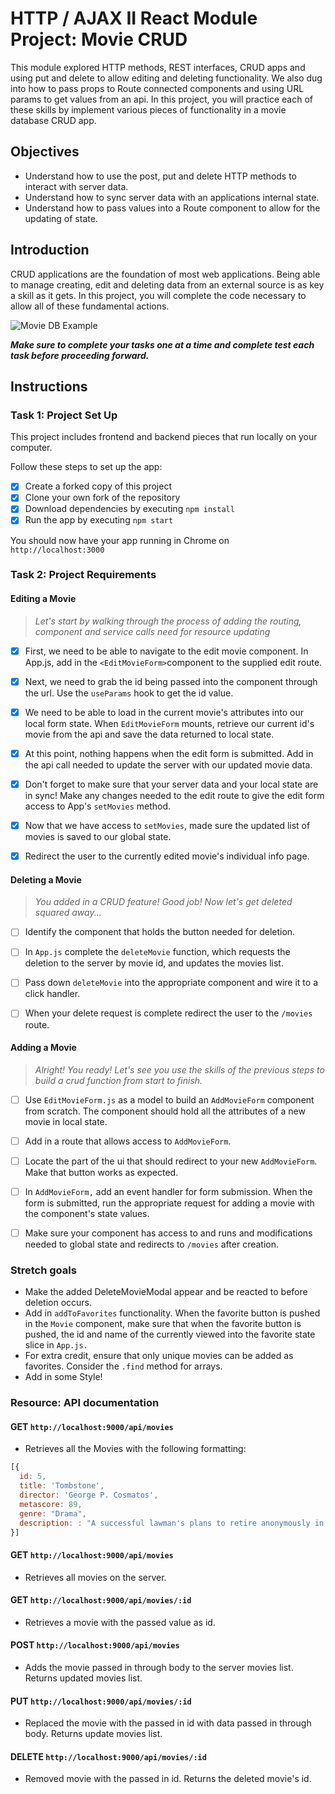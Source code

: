 # HTTP / AJAX II React Module Project: Movie CRUD

This module explored HTTP methods, REST interfaces, CRUD apps and using put and delete to allow editing and deleting functionality. We also dug into how to pass props to Route connected components and using URL params to get values from an api. In this project, you will practice each of these skills by implement various pieces of functionality in a movie database CRUD app.

## Objectives

- Understand how to use the post, put and delete HTTP methods to interact with server data.
- Understand how to sync server data with an applications internal state.
- Understand how to pass values into a Route component to allow for the updating of state.

## Introduction

CRUD applications are the foundation of most web applications. Being able to manage creating, edit and deleting data from an external source is as key a skill as it gets. In this project, you will complete the code necessary to allow all of these fundamental actions.

![Movie DB Example](project-goals.gif)

***Make sure to complete your tasks one at a time and complete test each task before proceeding forward.***

## Instructions

### Task 1: Project Set Up

This project includes frontend and backend pieces that run locally on your computer.

Follow these steps to set up the app:

- [x] Create a forked copy of this project
- [x] Clone your own fork of the repository
- [x] Download dependencies by executing `npm install`
- [x] Run the app by executing `npm start`

You should now have your app running in Chrome on `http://localhost:3000`

### Task 2: Project Requirements

#### Editing a Movie
>
> *Let's start by walking through the process of adding the routing, component and service calls need for resource updating*

- [x] First, we need to be able to navigate to the edit movie component. In App.js, add in the `<EditMovieForm>`component to the supplied edit route.

- [x] Next, we need to grab the id being passed into the component through the url. Use the `useParams` hook to get the id value.

- [x] We need to be able to load in the current movie's attributes into our local form state. When `EditMovieForm` mounts, retrieve our current id's movie from the api and save the data returned to local state.

- [x] At this point, nothing happens when the edit form is submitted. Add in the api call needed to update the server with our updated movie data.

- [x] Don't forget to make sure that your server data and your local state are in sync! Make any changes needed to the edit route to give the edit form access to App's `setMovies` method.

- [x] Now that we have access to `setMovies`, made sure the updated list of movies is saved to our global state.

- [x] Redirect the user to the currently edited movie's individual info page.

#### Deleting a Movie
>
> *You added in a CRUD feature! Good job! Now let's get deleted squared away...*

- [ ] Identify the component that holds the button needed for deletion.

- [ ] In `App.js` complete the `deleteMovie` function, which requests the deletion to the server by movie id, and updates the movies list.

- [ ] Pass down `deleteMovie` into the appropriate component and wire it to a click handler.

- [ ] When your delete request is complete redirect the user to the `/movies` route.

#### Adding a Movie
>
> *Alright! You ready! Let's see you use the skills of the previous steps to build a crud function from start to finish.*

- [ ] Use `EditMovieForm.js` as a model to build an `AddMovieForm` component from scratch. The component should hold all the attributes of a new movie in local state.

- [ ] Add in a route that allows access to `AddMovieForm`.

- [ ] Locate the part of the ui that should redirect to your new `AddMovieForm`. Make that button works as expected.

- [ ] In `AddMovieForm,` add an event handler for form submission. When the form is submitted, run the appropriate request for adding a movie with the component's state values.

- [ ] Make sure your component has access to and runs and modifications needed to global state and redirects to `/movies` after creation.

### Stretch goals

- Make the added DeleteMovieModal appear and be reacted to before deletion occurs.
- Add in `addToFavorites` functionality. When the favorite button is pushed in the `Movie` component, make sure that when the favorite button is pushed, the id and name of the currently viewed into the favorite state slice in `App.js.`
- For extra credit, ensure that only unique movies can be added as favorites. Consider the `.find` method for arrays.
- Add in some Style!

### Resource: API documentation

#### GET `http://localhost:9000/api/movies`

- Retrieves all the Movies with the following formatting:

```js
[{
  id: 5,
  title: 'Tombstone',
  director: 'George P. Cosmatos',
  metascore: 89,
  genre: "Drama",
  description: : "A successful lawman's plans to retire anonymously in Tombstone, Arizona are disrupted by the kind of outlaws he was famous for eliminating."
}]
```

#### GET `http://localhost:9000/api/movies`

- Retrieves all movies on the server.

#### GET `http://localhost:9000/api/movies/:id`

- Retrieves a movie with the passed value as id.

#### POST `http://localhost:9000/api/movies`

- Adds the movie passed in through body to the server movies list. Returns updated movies list.

#### PUT `http://localhost:9000/api/movies/:id`

- Replaced the movie with the passed in id with data passed in through body. Returns update movies list.

#### DELETE `http://localhost:9000/api/movies/:id`

- Removed movie with the passed in id. Returns the deleted movie's id.

